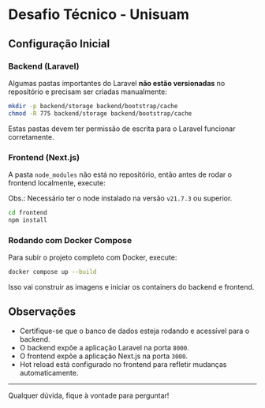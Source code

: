 # Desafio Técnico - Unisuam

## Configuração Inicial

### Backend (Laravel)

Algumas pastas importantes do Laravel **não estão versionadas** no repositório e precisam ser criadas manualmente:

```bash
mkdir -p backend/storage backend/bootstrap/cache
chmod -R 775 backend/storage backend/bootstrap/cache
```

Estas pastas devem ter permissão de escrita para o Laravel funcionar corretamente.

### Frontend (Next.js)

A pasta `node_modules` não está no repositório, então antes de rodar o frontend localmente, execute:

Obs.: Necessário ter o node instalado na versão `v21.7.3` ou superior.

```bash
cd frontend
npm install
```

### Rodando com Docker Compose

Para subir o projeto completo com Docker, execute:

```bash
docker compose up --build
```

Isso vai construir as imagens e iniciar os containers do backend e frontend.

## Observações

- Certifique-se que o banco de dados esteja rodando e acessível para o backend.
- O backend expõe a aplicação Laravel na porta `8000`.
- O frontend expõe a aplicação Next.js na porta `3000`.
- Hot reload está configurado no frontend para refletir mudanças automaticamente.

---

Qualquer dúvida, fique à vontade para perguntar!
